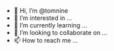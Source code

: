 - 👋 Hi, I’m @tomnine
- 👀 I’m interested in ...
- 🌱 I’m currently learning ...
- 💞️ I’m looking to collaborate on ...
- 📫 How to reach me ...

<!---
tomnine/tomnine is a ✨ special ✨ repository because its `README.md` (this file) appears on your GitHub profile.
You can click the Preview link to take a look at your changes.
--->
